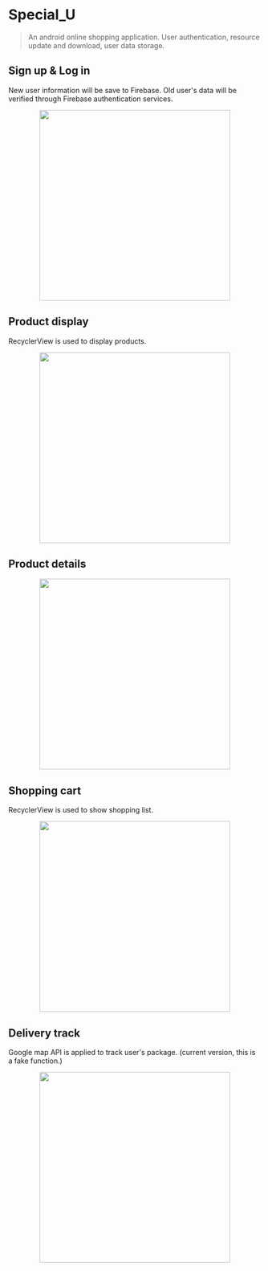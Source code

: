 # Special_U

> An android online shopping application. User authentication, resource update and download, user data storage.

## Sign up & Log in
New user information will be save to Firebase. Old user's data will be verified through Firebase authentication services.
<div align=center><img width="380" src="https://github.com/amberYYX/Special_U/blob/master/screenShoot/login.png"/></div>

## Product display
RecyclerView is used to display products.
<div align=center><img width="380" src="https://github.com/amberYYX/Special_U/blob/master/screenShoot/display.png"/></div>

## Product details
<div align=center><img width="380" src="https://github.com/amberYYX/Special_U/blob/master/screenShoot/details.png"/></div>

## Shopping cart
RecyclerView is used to show shopping list.
<div align=center><img width="380" src="https://github.com/amberYYX/Special_U/blob/master/screenShoot/cart.png"/></div>


## Delivery track 
Google map API is applied to track user's package. (current version, this is a fake function.)
<div align=center><img width="380" src="https://github.com/amberYYX/Special_U/blob/master/screenShoot/map.png"/></div>


